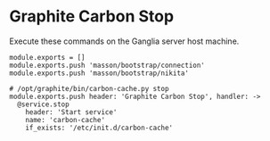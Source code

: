 
# Graphite Carbon Stop

Execute these commands on the Ganglia server host machine.

    module.exports = []
    module.exports.push 'masson/bootstrap/connection'
    module.exports.push 'masson/bootstrap/nikita'

    # /opt/graphite/bin/carbon-cache.py stop
    module.exports.push header: 'Graphite Carbon Stop', handler: ->
      @service.stop
        header: 'Start service'
        name: 'carbon-cache'
        if_exists: '/etc/init.d/carbon-cache'
